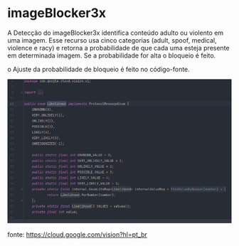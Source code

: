 # imageBlocker3x

A Detecção do imageBlocker3x identifica conteúdo adulto ou violento em uma imagem. Esse recurso usa cinco categorias (adult, spoof, medical, violence e racy) e retorna a probabilidade de que cada uma esteja presente em determinada imagem. Se a probabilidade for alta o bloqueio é feito.

o Ajuste da probabilidade de bloqueio é feito no código-fonte.

![img.png](img.png)

fonte: https://cloud.google.com/vision?hl=pt_br